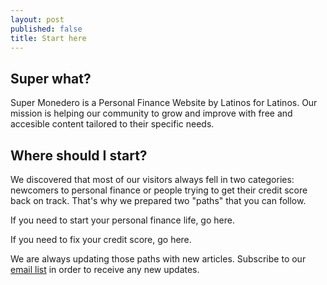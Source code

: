 ```yaml
---
layout: post
published: false
title: Start here
---
```


## Super what?

Super Monedero is a Personal Finance Website by Latinos for Latinos. Our mission is helping our community to grow and improve with free and accesible content tailored to their specific needs.


## Where should I start?

We discovered that most of our visitors always fell in two categories: newcomers to personal finance or people trying to get their credit score back on track. That's why we prepared two "paths" that you can follow. 

If you need to start your personal finance life, go here.

If you need to fix your credit score, go here. 

We are always updating those paths with new articles. Subscribe to our [email list](http://eepurl.com/cylgnX) in order to receive any new updates.
